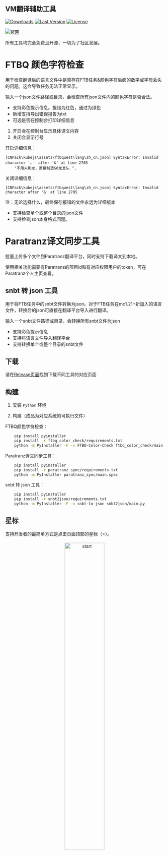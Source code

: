 ## VM翻译辅助工具

[![Downloads](https://img.shields.io/github/downloads/VM-Chinese-translate-group/translate-tools/total?style=flat-square&logo=github)](https://github.com/VM-Chinese-translate-group/translate-tools/releases/)
[![Last Version](https://img.shields.io/github/release/VM-Chinese-translate-group/translate-tools/all.svg?style=flat-square)](https://github.com/VM-Chinese-translate-group/translate-tools/releases/)
[![License](https://img.shields.io/github/license/VM-Chinese-translate-group/translate-tools?style=flat-square)](LICENSE)

[![官网](https://img.shields.io/badge/官网-介绍-blue?style=flat-square)](https://vmct-cn.top/tools)

所有工具均完全免费且开源，一切为了社区发展。

# FTBQ 颜色字符检查

用于检查翻译后的语言文件中是否存在FTB任务&颜色字符后面的数字或字母丢失的问题。这会导致任务无法正常显示。

输入一个json文件路径或目录，会检查所有json文件内的颜色字符是否合法。

- 支持彩色提示信息。报错为红色，通过为绿色
- 新增支持导出错误报告为txt
- 可选是否在控制台打印详细信息
1. 开启会在控制台显示具体译文内容
2. 关闭会显示行号

开启详细信息：
```
[CNPack\kubejs\assets\ftbquest\lang\zh_cn.json] SyntaxError: Invalid character '。' after '&' at line 2705
    "不用末影龙，直接制造&6龙息&。",
```

关闭详细信息：

```
[CNPack\kubejs\assets\ftbquest\lang\zh_cn.json] SyntaxError: Invalid character after '&' at line 2705
```

注：无论选择什么，最终保存报错的文件永远为详细版本
- 支持检查单个或整个目录的json文件
- 支持检查json本身格式问题。

# Paratranz译文同步工具

批量上传多个文件到Paratranz翻译平台，同时支持下载译文到本地。

使用相关功能需要有Paratranz的项目id和有对应权限用户的token，可在Paratranz个人主页查看。

## snbt 转 json 工具

用于将FTB任务中的snbt文件转换为json。对于FTB任务在mc1.21+新加入的语言文件，转换后的json可直接在翻译平台导入进行翻译。

输入一个snbt文件路径或目录，会转换所有snbt文件为json

- 支持彩色提示信息
- 支持将语言文件导入翻译平台
- 支持转换单个或整个目录的snbt文件

## 下载

请在[Release页面](https://github.com/VM-Chinese-translate-group/translate-tools/releases)找到下载不同工具的对应页面

## 构建

1. 安装 `Python` 环境

2. 构建（成品为对应系统的可执行文件）

FTBQ颜色字符检查：
```bash
    pip install pyinstaller
    pip install -r ftbq_color_check/requirements.txt
    python -m PyInstaller -F -n FTBQ-Color-Check ftbq_color_check/main.py
```

Paratranz译文同步工具：
```bash
    pip install pyinstaller
    pip install -r paratranz_sync/requirements.txt
    python -m PyInstaller paratranz_sync/main.spec
```

snbt 转 json 工具：
```bash
    pip install pyinstaller
    pip install -r snbt2json/requirements.txt
    python -m PyInstaller -F -n snbt-to-json snbt2json/main.py
```

## 星标

支持开发者的最简单方式是点击页面顶部的星标（⭐）。

<p style="text-align: center;">
    <a href="https://api.star-history.com/svg?repos=VM-Chinese-translate-group/translate-tools&Date">
        <img alt="start" width=50% src="https://api.star-history.com/svg?repos=VM-Chinese-translate-group/translate-tools&Date"/>
    </a>
</p>